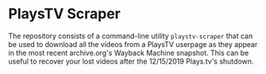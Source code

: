 # PlaysTV Scraper
The repository consists of a command-line utility `playstv-scraper` that can be used to download all the videos from a PlaysTV userpage as they appear in the most recent archive.org's Wayback Machine snapshot. This can be useful to recover your lost videos after the 12/15/2019 Plays.tv's shutdown.
